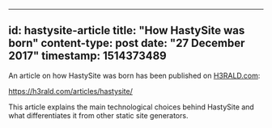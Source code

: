 -----
id: hastysite-article
title: "How HastySite was born"
content-type: post
date: "27 December 2017"
timestamp: 1514373489
-----

An article on how HastySite was born has been published on [H3RALD.com](https://h3rald.com):

<https://h3rald.com/articles/hastysite/>

This article explains the main technological choices behind HastySite and what differentiates it from other static site generators.

